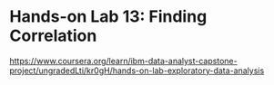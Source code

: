 # Hands-on Lab 13: Finding Correlation

https://www.coursera.org/learn/ibm-data-analyst-capstone-project/ungradedLti/kr0gH/hands-on-lab-exploratory-data-analysis